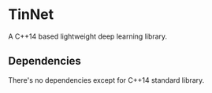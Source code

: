 # TinNet
A C++14 based lightweight deep learning library.

## Dependencies
There's no dependencies except for C++14 standard library.
